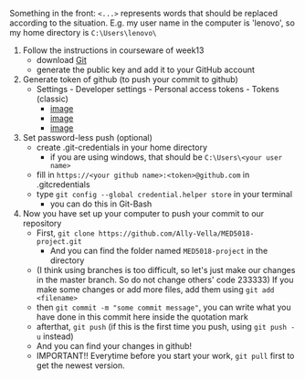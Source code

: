 Something in the front: `<...>` represents words that should be replaced according to the situation. E.g. my user name in the computer is 'lenovo', so my home directory is `C:\Users\lenovo\`

1. Follow the instructions in courseware of week13
	- download [Git](https://git-scm.com)
	- generate the public key and add it to your GitHub account
2. Generate token of github (to push your commit to github)
	- Settings - Developer settings - Personal access tokens - Tokens (classic)
		- [image](assets\Snipaste_2022-12-22_19-54-20.png)
		- [image](assets\Snipaste_2022-12-22_19-52-38.png)
		- [image](assets\Snipaste_2022-12-22_19-52-04.png)
3. Set password-less push (optional)
	- create .git-credentials in your home directory
		- if you are using windows, that should be `C:\Users\<your user name>`
	- fill in `https://<your github name>:<token>@github.com` in .gitcredentials
	- type `git config --global credential.helper store` in your terminal
		- you can do this in Git-Bash
4. Now you have set up your computer to push your commit to our repository
	- First, `git clone https://github.com/Ally-Vella/MED5018-project.git`
		- And you can find the folder named `MED5018-project` in the directory
	- (I think using branches is too difficult, so let's just make our changes in the master branch. So do not change others' code 233333) If you make some changes or add more files, add them using `git add <filename>`
	- then `git commit -m "some commit message"`, you can write what you have done in this commit here inside the quotation mark
	- afterthat, `git push` (if this is the first time you push, using `git push -u` instead)
	- And you can find your changes in github!
	- IMPORTANT!! Everytime before you start your work, `git pull` first to get the newest version.
